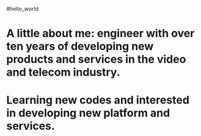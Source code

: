 #hello_world
# A little about me: engineer with over ten years of developing new products and services in the video and telecom industry.
# Learning new codes and interested in developing new platform and services. 

